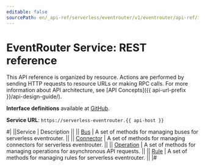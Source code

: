 ```yaml
---
editable: false
sourcePath: en/_api-ref/serverless/eventrouter/v1/eventrouter/api-ref/index.md
---
```


# EventRouter Service: REST reference

This API reference is organized by resource. Actions are performed by sending HTTP requests to resource URLs or making RPC calls. For more information about API architecture, see [API Concepts]({{ api-url-prefix }}/api-design-guide/).

**Interface definitions** available at [GitHub](https://github.com/yandex-cloud/cloudapi/tree/master/yandex/cloud/serverless/eventrouter/v1).

**Service URL**: `https://serverless-eventrouter.{{ api-host }}`

#|
||Service | Description ||
|| [Bus](Bus/index.md) | A set of methods for managing buses for serverless eventrouter. ||
|| [Connector](Connector/index.md) | A set of methods for managing connectors for serverless eventrouter. ||
|| [Operation](Operation/index.md) | A set of methods for managing operations for asynchronous API requests. ||
|| [Rule](Rule/index.md) | A set of methods for managing rules for serverless eventrouter. ||
|#